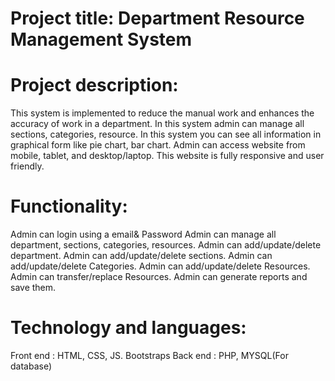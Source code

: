 # Project title: Department Resource Management System 

# Project description: 
 This  system is implemented to reduce the manual work and enhances the accuracy of work in a department. In this system admin can manage all sections, categories,
 resource. In this system you  can see all information in graphical form like pie chart, bar chart. Admin can access website from mobile, tablet, and desktop/laptop. 
 This website is fully responsive and user friendly.

# Functionality:

Admin can login using a email& Password
Admin can manage all department, sections, categories, resources.
Admin can add/update/delete department.
Admin can add/update/delete sections.
Admin can add/update/delete Categories.
Admin can add/update/delete Resources.
Admin can transfer/replace Resources.
Admin can generate reports and save them.

# Technology and languages:

   Front end : HTML, CSS, JS. Bootstraps
   Back end : PHP, MYSQL(For database)
   
